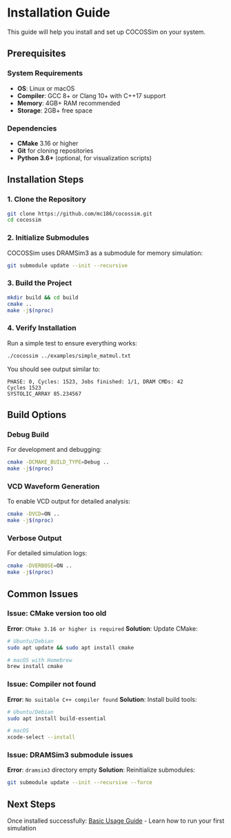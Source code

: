 # Installation Guide

This guide will help you install and set up COCOSSim on your system.

## Prerequisites

### System Requirements
- **OS**: Linux or macOS
- **Compiler**: GCC 8+ or Clang 10+ with C++17 support
- **Memory**: 4GB+ RAM recommended
- **Storage**: 2GB+ free space

### Dependencies
- **CMake** 3.16 or higher
- **Git** for cloning repositories
- **Python 3.6+** (optional, for visualization scripts)

## Installation Steps

### 1. Clone the Repository
```bash
git clone https://github.com/mc186/cocossim.git
cd cocossim
```

### 2. Initialize Submodules
COCOSSim uses DRAMSim3 as a submodule for memory simulation:
```bash
git submodule update --init --recursive
```

### 3. Build the Project
```bash
mkdir build && cd build
cmake ..
make -j$(nproc)
```

### 4. Verify Installation
Run a simple test to ensure everything works:
```bash
./cocossim ../examples/simple_matmul.txt
```

You should see output similar to:
```
PHASE: 0, Cycles: 1523, Jobs finished: 1/1, DRAM CMDs: 42
Cycles 1523
SYSTOLIC_ARRAY 85.234567
```

## Build Options

### Debug Build
For development and debugging:
```bash
cmake -DCMAKE_BUILD_TYPE=Debug ..
make -j$(nproc)
```

### VCD Waveform Generation
To enable VCD output for detailed analysis:
```bash
cmake -DVCD=ON ..
make -j$(nproc)
```

### Verbose Output
For detailed simulation logs:
```bash
cmake -DVERBOSE=ON ..
make -j$(nproc)
```

## Common Issues

### Issue: CMake version too old
**Error**: `CMake 3.16 or higher is required`
**Solution**: Update CMake:
```bash
# Ubuntu/Debian
sudo apt update && sudo apt install cmake

# macOS with Homebrew
brew install cmake
```

### Issue: Compiler not found
**Error**: `No suitable C++ compiler found`
**Solution**: Install build tools:
```bash
# Ubuntu/Debian
sudo apt install build-essential

# macOS
xcode-select --install
```

### Issue: DRAMSim3 submodule issues
**Error**: `dramsim3` directory empty
**Solution**: Reinitialize submodules:
```bash
git submodule update --init --recursive --force
```
<!-- 
## Docker Installation (Alternative)

If you prefer containerized installation:

```dockerfile
# Dockerfile
FROM ubuntu:20.04
RUN apt-get update && apt-get install -y \
    build-essential cmake git python3
COPY . /cocossim
WORKDIR /cocossim
RUN mkdir build && cd build && cmake .. && make -j4
```

```bash
docker build -t cocossim .
docker run -v $(pwd)/examples:/examples cocossim ./build/cocossim /examples/simple_matmul.txt
``` -->

## Next Steps

Once installed successfully:
[Basic Usage Guide](basic-usage.md) - Learn how to run your first simulation
<!-- 2. [Configuration Guide](configuration.md) - Understand simulation parameters
3. [Examples](../examples/basic.md) - Try different workloads -->

<!-- ## Getting Help

If you encounter issues:
- Check our [FAQ](faq.md)
- Review [common issues](#common-issues) above
- Open an issue on GitHub with your system details and error messages -->